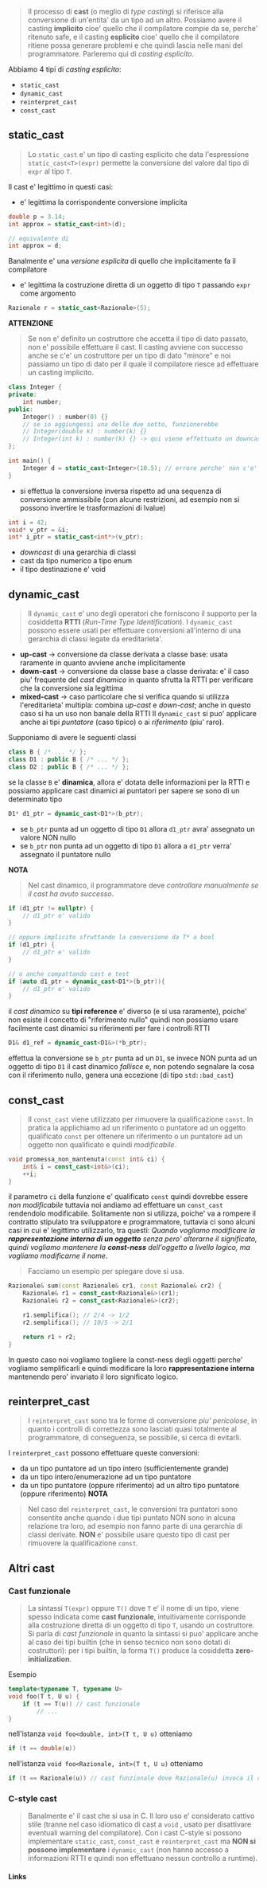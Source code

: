 >Il processo di **cast** (o meglio di *type casting*) si riferisce alla conversione di un'entita' da un tipo ad un altro. Possiamo avere il casting **implicito** cioe' quello che il compilatore compie da se, perche' ritenuto safe, e il casting **esplicito** cioe' quello che il compilatore ritiene possa generare problemi e che quindi lascia nelle mani del programmatore.
>Parleremo qui di *casting esplicito*.

Abbiamo 4 tipi di *casting esplicito*:
- `static_cast`
- `dynamic_cast`
- `reinterpret_cast`
- `const_cast`

## static_cast
>Lo `static_cast` e' un tipo di casting esplicito che data l'espressione `static_cast<T>(expr)` permette la conversione del valore dal tipo di `expr` al tipo `T`.

Il cast e' legittimo in questi casi:
- e' legittima la corrispondente conversione implicita 
```cpp
double p = 3.14;
int approx = static_cast<int>(d);

// equivalente di 
int approx = d;
```
Banalmente e' una *versione esplicita* di quello che implicitamente fa il compilatore

- e' legittima la costruzione diretta di un oggetto di tipo `T` passando `expr` come argomento
```cpp
Razionale r = static_cast<Razionale>(5);
```
**ATTENZIONE**
>Se non e' definito un costruttore che accetta il tipo di dato passato, non e' possibile effettuare il cast. Il casting avviene con successo anche se c'e' un costruttore per un tipo di dato "minore" e noi passiamo un tipo di dato per il quale il compilatore riesce ad effettuare un casting implicito.
```cpp
class Integer {
private:
	int number;
public: 
	Integer() : number(0) {}
	// se io aggiungessi una delle due sotto, funzionerebbe
	// Integer(double k) : number(k) {}
	// Integer(int k) : number(k) {} -> qui viene effettuato un downcasting implicito
};

int main() {
	Integer d = static_cast<Integer>(10.5); // errore perche' non c'e' un costruttore che accetta un double
}

```


- si effettua la conversione inversa rispetto ad una sequenza di conversione ammissibile (con alcune restrizioni, ad esempio non si possono invertire le trasformazioni di lvalue)
```cpp
int i = 42;
void* v_ptr = &i;
int* i_ptr = static_cast<int*>(v_ptr);
```
- *downcast* di una gerarchia di classi
- cast da tipo numerico a tipo enum
- il tipo destinazione e' void

## dynamic_cast
>Il `dynamic_cast` e' uno degli operatori che forniscono il supporto per la cosiddetta **RTTI** (*Run-Time Type Identification*). I `dynamic_cast` possono essere usati per effettuare conversioni all'interno di una gerarchia di classi legate da ereditarieta'.

- **up-cast** -> conversione da classe derivata a classe base: usata raramente in quanto avviene anche implicitamente
- **down-cast** -> conversione da classe base a classe derivata: e' il caso piu' frequente del *cast dinamico* in quanto sfrutta la RTTI per verificare che la conversione sia legittima
- **mixed-cast** -> caso particolare che si verifica quando si utilizza l'ereditarieta' multipla: combina *up-cast* e *down-cast*; anche in questo caso si ha un uso non banale della RTTI
Il `dynamic_cast` si puo' applicare anche ai tipi *puntatore* (caso tipico) o ai *riferimento* (piu' raro).

Supponiamo di avere le seguenti classi
```cpp
class B { /* ... */ };
class D1 : public B { /* ... */ };
class D2 : public B { /* ... */ };
```
se la classe `B` e' **dinamica**, allora e' dotata delle informazioni per la RTTI e possiamo applicare cast dinamici ai puntatori per sapere se sono di un determinato tipo
```cpp
D1* d1_ptr = dynamic_cast<D1*>(b_ptr);
```
- se `b_ptr` punta ad un oggetto di tipo `D1` allora `d1_ptr` avra' assegnato un valore NON nullo
- se `b_ptr` non punta ad un oggetto di tipo `D1` allora a `d1_ptr` verra' assegnato il puntatore nullo

**NOTA**
>Nel cast dinamico, il programmatore deve *controllare manualmente se il cast ha avuto successo*.
```cpp
if (d1_ptr != nullptr) {
	// d1_ptr e' valido
}

// oppure implicito sfruttando la conversione da T* a bool
if (d1_ptr) {
	// d1_ptr e' valido
}

// o anche compattando cast e test
if (auto d1_ptr = dynamic_cast<D1*>(b_ptr)){
	// d1_ptr e' valido
}

```
il *cast dinamico* su **tipi reference** e' diverso (e si usa raramente), poiche' non esiste il concetto di "riferimento nullo" quindi non possiamo usare facilmente cast dinamici su riferimenti per fare i controlli RTTI
```cpp
D1& d1_ref = dynamic_cast<D1&>(*b_ptr);
```
effettua la conversione se `b_ptr` punta ad un `D1`, se invece NON punta ad un oggetto di tipo `D1` il cast dinamico *fallisce* e, non potendo segnalare la cosa con il riferimento nullo, genera una eccezione (di tipo `std::bad_cast`)

## const_cast
>Il `const_cast` viene utilizzato per rimuovere la qualificazione `const`. In pratica la applichiamo ad un riferimento o puntatore ad un oggetto qualificato `const` per ottenere un riferimento o un puntatore ad un oggetto non qualificato e quindi *modificabile*.

```cpp
void promessa_non_mantenuta(const int& ci) {
	int& i = const_cast<int&>(ci);
	++i;
}
```
il parametro `ci` della funzione e' qualificato `const` quindi dovrebbe essere *non modificabile* tuttavia noi andiamo ad effettuare un `const_cast` rendendolo modificabile. Solitamente non si utilizza, poiche' va a rompere il contratto stipulato tra sviluppatore e programmatore, tuttavia ci sono alcuni casi in cui e' legittimo utilizzarlo, tra questi:
*Quando vogliamo modificare la **rappresentazione interna di un oggetto** senza pero' alterarne il significato, quindi vogliamo mantenere la **const-ness** dell'oggetto a livello logico, ma vogliamo modificarne il nome*.

>Facciamo un esempio per spiegare dove si usa.

```cpp
Razionale& sum(const Razionale& cr1, const Razionale& cr2) {
	Razionale& r1 = const_cast<Razionale&>(cr1);
	Razionale& r2 = const_cast<Razionale&>(cr2);

	r1.semplifica(); // 2/4 -> 1/2
	r2.semplifica(); // 10/5 -> 2/1

	return r1 + r2;
}
```
In questo caso noi vogliamo togliere la const-ness degli oggetti perche' vogliamo semplificarli e quindi modificare la loro **rappresentazione interna** mantenendo pero' invariato il loro significato logico.

## reinterpret_cast
>I `reinterpret_cast` sono tra le forme di conversione *piu' pericolose*, in quanto i controlli di correttezza sono lasciati quasi totalmente al programmatore, di conseguenza, se possibile, si cerca di evitarli.

I `reinterpret_cast` possono effettuare queste conversioni:
- da un tipo puntatore ad un tipo intero (sufficientemente grande)
- da un tipo intero/enumerazione ad un tipo puntatore
- da un tipo puntatore (oppure riferimento) ad un altro tipo puntatore (oppure riferimento)
**NOTA**
>Nel caso del `reinterpret_cast`, le conversioni tra puntatori sono consentite anche quando i due tipi puntato NON sono in alcuna relazione tra loro, ad esempio non fanno parte di una gerarchia di classi derivate. **NON** e' possibile usare questo tipo di cast per rimuovere la qualificazione `const`.

## Altri cast
### Cast funzionale
>La sintassi `T(expr)` oppure `T()` dove `T` e' il nome di un tipo, viene spesso indicata come **cast funzionale**, intuitivamente corrisponde alla costruzione diretta di un oggetto di tipo `T`, usando un costruttore. Si parla di *cast funzionale* in quanto la sintassi si puo' applicare anche al caso dei tipi builtin (che in senso tecnico non sono dotati di costruttori): per i tipi builtin, la forma `T()` produce la cosiddetta **zero-initialization**.

Esempio
```cpp
template<typename T, typename U>
void foo(T t, U u) {
	if (t == T(u)) // cast funzionale
		// ...
}
```
nell'istanza `void foo<double, int>(T t, U u)` otteniamo
```cpp
if (t == double(u))
```
nell'istanza `void foo<Razionale, int>(T t, U u)` otteniamo
```cpp
if (t == Razionale(u)) // cast funzionale dove Razionale(u) invoca il costruttore esplicito della classe
```

### C-style cast
>Banalmente e' il cast che si usa in C. Il loro uso e' considerato cattivo stile (tranne nel caso idiomatico di cast a `void` , usato per disattivare eventuali warning del compilatore). Con i cast C-style si possono implementare `static_cast`, `const_cast` e `reinterpret_cast` ma **NON si possono implementare** i `dynamic_cast` (non hanno accesso a informazioni RTTI e quindi non effettuano nessun controllo a runtime).

#### Links
